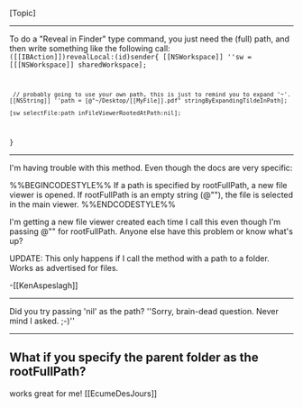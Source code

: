 

[Topic]

----

To do a "Reveal in Finder" type command, you just need the (full) path, and then write something like the following call:
<code>
 ([[IBAction]])revealLocal:(id)sender{
        [[NSWorkspace]] ''sw = [[[NSWorkspace]] sharedWorkspace];

	 // probably going to use your own path, this is just to remind you to expand '~'.
	[[NSString]] ''path = [@"~/Desktop/[[MyFile]].pdf" stringByExpandingTildeInPath]; 

 	[sw selectFile:path inFileViewerRootedAtPath:nil];
}
</code>


----

I'm having trouble with this method.  Even though the docs are very specific:

%%BEGINCODESTYLE%%
If a path is specified by rootFullPath, a new file viewer is opened. If rootFullPath is an empty string (@""), the file is selected in the main viewer.
%%ENDCODESTYLE%%

I'm getting a new file viewer created each time I call this even though I'm passing @"" for rootFullPath. Anyone else have this problem or know what's up?

UPDATE: This only happens if I call the method with a path to a folder.  Works as advertised for files.

-[[KenAspeslagh]]

----

Did you try passing 'nil' as the path? ''Sorry, brain-dead question. Never mind I asked. ;-)''

----

What if you specify the parent folder as the rootFullPath? 
----
works great for me!  [[EcumeDesJours]]